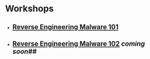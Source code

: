 <link rel="shortcut icon" type="image/x-icon" href="https://securedorg.github.io/favicon.ico" />

# Workshops #
- ## [Reverse Engineering Malware 101](https://securedorg.github.io/RE101/) ##
- ## [Reverse Engineering Malware 102](https://securedorg.github.io/RE102) *coming soon*##
